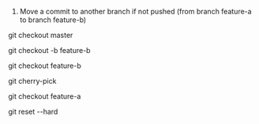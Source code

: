 1. Move a commit to another branch if not pushed (from branch feature-a to branch feature-b)

git checkout master

git checkout -b feature-b

git checkout feature-b

git cherry-pick <commit-to-move-hash>
  
git checkout feature-a

git reset --hard <commit-to-get-back-to-hash>
